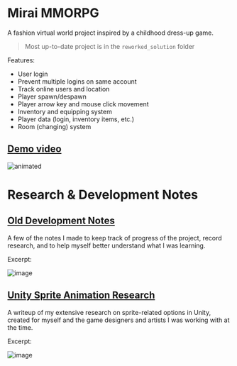 # Mirai MMORPG
A fashion virtual world project inspired by a childhood dress-up game.

> Most up-to-date project is in the `reworked_solution` folder

Features:
- User login
- Prevent multiple logins on same account
- Track online users and location
- Player spawn/despawn
- Player arrow key and mouse click movement
- Inventory and equipping system
- Player data (login, inventory items, etc.)
- Room (changing) system

## [Demo video](https://www.youtube.com/watch?v=WidHMFh4omM&list=PLKLvttCVNvuGtv9zvvLLnGipw0F-D_KMt&index=4&ab_channel=CrystalHuang)
  <img src="https://i.imgur.com/q22aTxP.gif" alt="animated" />

# Research & Development Notes


## [Old Development Notes](https://docs.google.com/document/d/1KVk3jjN7MEE7JvMeWavWioqHAC8O0n0K_h1ubL4Id3c/edit?usp=sharing)
A few of the notes I made to keep track of progress of the project, record research, and to help myself better understand what I was learning.

Excerpt:

![image](https://user-images.githubusercontent.com/35664551/194202705-38e1b951-ed4f-42a3-892f-aa8d89aff228.png)


## [Unity Sprite Animation Research](https://docs.google.com/document/d/18Z6PnaTHxT1lW3ZyQMdt7uKPzOq6SeUX88cJm0Sn-6Y/edit?usp=sharing)
A writeup of my extensive research on sprite-related options in Unity, created for myself and the game designers and artists I was working with at the time.

Excerpt:

![image](https://user-images.githubusercontent.com/35664551/194202956-8696b03a-1782-4c7a-9afa-133f19e42d71.png)
